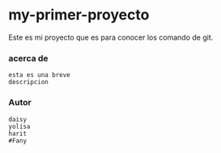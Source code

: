 # my-primer-proyecto
Este es mi proyecto que es para conocer los comando de git.
### acerca de
	esta es una breve 
	descripcion
### Autor 
	daisy
	yolisa
	harit
	#Fany